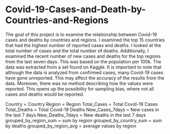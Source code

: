 # Covid-19-Cases-and-Death-by-Countries-and-Regions
The goal of this project is to examine the relationship between Covid-19 cases and deaths by countries and regions. I examined the top 15 countries that had the highest number of reported cases and deaths. I looked at the total number of cases and the total number of deaths. Additionally, I examined the recent number of new cases and deaths for the top regions from the last seven days. This was based on the population per 100k. The data was extracted from a set found on Kaggle. It is important to note that although the data is analyzed from confirmed cases, many Covid-19 cases have gone unreported. This may affect the accuracy of the results from the data. Moreover, there was no method describing how the values were reported. This opens up the possibility for sampling bias, where not all cases and deaths would be reported.

Country = Country 
Region = Region 
Total_Cases = Total Covid-19 Cases
Total_Deaths = Total Covid-19 Deaths
New_Cases_7days = New cases in the last 7 days 
New_Deaths_7days = New deaths in the last 7 days 
grouped_by_region_sum = sum by region
grouped_by_country_sum = sum by deaths
grouped_by_region_avg = average values by region 
